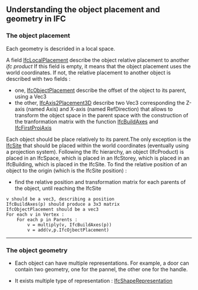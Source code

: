 ## Understanding the object placement and geometry in IFC 

### The object placement

Each geometry is descrided in a local space.

A field [IfcLocalPlacement](https://standards.buildingsmart.org/IFC/RELEASE/IFC2x3/TC1/HTML/ifcgeometricconstraintresource/lexical/ifclocalplacement.htm) describe the object relative placement to another *ifc product* 
If this field is empty, it means that the object placement uses the world coordinates.
If not, the relative placement to another object is described with two fields : 
- one, [IfcObjectPlacement](https://standards.buildingsmart.org/IFC/RELEASE/IFC2x3/TC1/HTML/ifcgeometricconstraintresource/lexical/ifcobjectplacement.htm) describe the offset of the object to its parent, using a Vec3
- the other, [IfcAxis2Placement3D](https://standards.buildingsmart.org/IFC/RELEASE/IFC2x3/TC1/HTML/ifcgeometryresource/lexical/ifcaxis2placement3d.htm) describe two Vec3 corresponding the Z-axis (named Axis) and X-axis (named RefDirection) that allows to transform the object space in the parent space with the construction of the tranformation matrix with the function [IfcBuildAxes](https://standards.buildingsmart.org/IFC/RELEASE/IFC2x3/FINAL/HTML/ifcgeometryresource/lexical/ifcbuildaxes.htm) and [IfcFirstProjAxis](https://standards.buildingsmart.org/IFC/RELEASE/IFC2x3/FINAL/HTML/ifcgeometryresource/lexical/ifcfirstprojaxis.htm)


Each object should be place relatively to its parent.The only exception is the [IfcSite](https://standards.buildingsmart.org/IFC/RELEASE/IFC2x/ADD1/HTML/ifcproductextension/lexical/ifcsite.html) that should be placed within the world coordinates (eventually using a projection system).
Following the Ifc hierarchy, an object (IfcProduct) is placed in an IfcSpace, which is placed in an IfcStorey, which is placed in an IfcBuilding, which is placed in the IfcSite.
To find the relative position of an object to the origin (which is the IfcSite position) :
- find the relative position and transformation matrix for each parents of the object, until reaching the IfcSite
```
v should be a vec3, describing a position
IfcBuildAxes(p) should produce a 3x3 matrix
IfcObjectPlacement should be a vec3
For each v in Vertex :
    For each p in Parents :
        v = multiply(v, IfcBuildAxes(p))
        v = add(v,p.IfcOjbectPlacement)
```

--- 

### The object geometry

- Each object can have multiple representations.
For example, a door can contain two geometry, one for the pannel, the other one for the handle.

- It exists multiple type of representation : [IfcShapeRepresentation](https://standards.buildingsmart.org/IFC/RELEASE/IFC4/ADD2/HTML/schema/ifcrepresentationresource/lexical/ifcshaperepresentation.htm)
